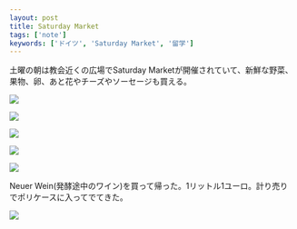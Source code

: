 ```yaml
---
layout: post
title: Saturday Market
tags: ['note']
keywords: ['ドイツ', 'Saturday Market', '留学']
---
```


土曜の朝は教会近くの広場でSaturday Marketが開催されていて、新鮮な野菜、果物、卵、あと花やチーズやソーセージも買える。

![ ](/img/blog_2013-10-12%2010.09.34.jpg)

![ ](/img/blog_2013-10-12%2010.12.03.jpg)

![ ](/img/blog_2013-10-12%2010.17.08.jpg)

![ ](/img/blog_2013-10-12%2010.06.51.jpg)

![ ](/img/blog_2013-10-12%2010.05.41.jpg)

Neuer Wein(発酵途中のワイン)を買って帰った。1リットル1ユーロ。計り売りでポリケースに入ってでてきた。

![ ](/img/blog_2013-10-12%2011.40.40.jpg)
